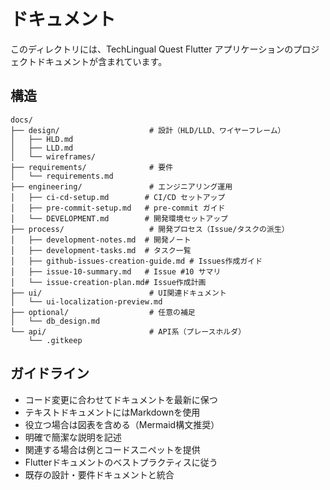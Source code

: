 # ドキュメント

このディレクトリには、TechLingual Quest Flutter アプリケーションのプロジェクトドキュメントが含まれています。

## 構造

```
docs/
├── design/                    # 設計（HLD/LLD、ワイヤーフレーム）
│   ├── HLD.md
│   ├── LLD.md
│   └── wireframes/
├── requirements/              # 要件
│   └── requirements.md
├── engineering/               # エンジニアリング運用
│   ├── ci-cd-setup.md        # CI/CD セットアップ
│   ├── pre-commit-setup.md   # pre-commit ガイド
│   └── DEVELOPMENT.md        # 開発環境セットアップ
├── process/                   # 開発プロセス（Issue/タスクの派生）
│   ├── development-notes.md  # 開発ノート
│   ├── development-tasks.md  # タスク一覧
│   ├── github-issues-creation-guide.md # Issues作成ガイド
│   ├── issue-10-summary.md   # Issue #10 サマリ
│   └── issue-creation-plan.md# Issue作成計画
├── ui/                        # UI関連ドキュメント
│   └── ui-localization-preview.md
├── optional/                  # 任意の補足
│   └── db_design.md
└── api/                       # API系（プレースホルダ）
    └── .gitkeep

```

## ガイドライン

- コード変更に合わせてドキュメントを最新に保つ
- テキストドキュメントにはMarkdownを使用
- 役立つ場合は図表を含める（Mermaid構文推奨）
- 明確で簡潔な説明を記述
- 関連する場合は例とコードスニペットを提供
- Flutterドキュメントのベストプラクティスに従う
- 既存の設計・要件ドキュメントと統合
